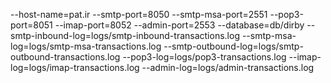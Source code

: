 --host-name=pat.ir
--smtp-port=8050
--smtp-msa-port=2551
--pop3-port=8051
--imap-port=8052
--admin-port=2553
--database=db/dirby
--smtp-inbound-log=logs/smtp-inbound-transactions.log
--smtp-msa-log=logs/smtp-msa-transactions.log
--smtp-outbound-log=logs/smtp-outbound-transactions.log
--pop3-log=logs/pop3-transactions.log
--imap-log=logs/imap-transactions.log
--admin-log=logs/admin-transactions.log